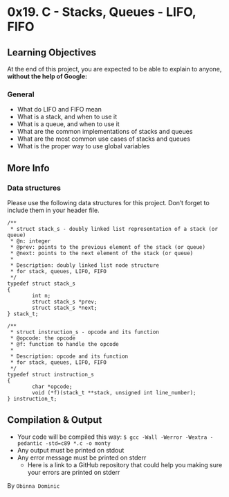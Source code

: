 # **0x19. C - Stacks, Queues - LIFO, FIFO**

## **Learning Objectives**
At the end of this project, you are expected to be able to explain to anyone, **without the help of Google:**

### **General**
* What do LIFO and FIFO mean
* What is a stack, and when to use it
* What is a queue, and when to use it
* What are the common implementations of stacks and queues
* What are the most common use cases of stacks and queues
* What is the proper way to use global variables

## **More Info**
### **Data structures**
Please use the following data structures for this project. Don’t forget to include them in your header file.

~~~~
/**
 * struct stack_s - doubly linked list representation of a stack (or queue)
 * @n: integer
 * @prev: points to the previous element of the stack (or queue)
 * @next: points to the next element of the stack (or queue)
 *
 * Description: doubly linked list node structure
 * for stack, queues, LIFO, FIFO
 */
typedef struct stack_s
{
        int n;
        struct stack_s *prev;
        struct stack_s *next;
} stack_t;
~~~~

~~~~
/**
 * struct instruction_s - opcode and its function
 * @opcode: the opcode
 * @f: function to handle the opcode
 *
 * Description: opcode and its function
 * for stack, queues, LIFO, FIFO
 */
typedef struct instruction_s
{
        char *opcode;
        void (*f)(stack_t **stack, unsigned int line_number);
} instruction_t;
~~~~

## **Compilation & Output**
* Your code will be compiled this way:
`$ gcc -Wall -Werror -Wextra -pedantic -std=c89 *.c -o monty`
* Any output must be printed on stdout
* Any error message must be printed on stderr
	* Here is a link to a GitHub repository that could help you making sure your errors are printed on stderr

By `Obinna Dominic`
